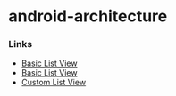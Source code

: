 # android-architecture

### Links
* [Basic List View](https://windrealm.org/tutorials/android/android-listview.php)
* [Basic List View](https://www.tutorialspoint.com/android/android_list_view.htm)
* [Custom List View](https://abhiandroid.com/ui/listview)